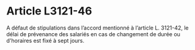 # Article L3121-46

A défaut de stipulations dans l’accord mentionné à l’article L. 3121-42, le délai de prévenance des salariés en cas de changement de durée ou d'horaires est fixé à sept jours.
